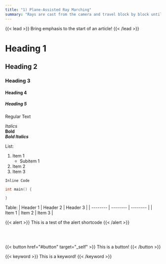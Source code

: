```yaml
---
title: "1) Plane-Assisted Ray Marching"
summary: "Rays are cast from the camera and travel block by block until they hit a solid block and the color is returned."
---
```

{{< lead >}} Bring emphasis to the start of an article! {{< /lead >}}
# Heading 1
## Heading 2
### Heading 3
#### Heading 4
##### Heading 5
Regular Text

*Italics*  
**Bold**  
***Bold Italics***

List:
1. Item 1
   * Subitem 1
2. Item 2
3. Item 3

`Inline Code`

```C++
int main() {

}
```

Table:
| Header 1 | Header 2 | Header 3 |
| -------- | -------- | -------- |
| Item 1   | Item 2   | Item 3   |

{{< alert >}}
This is a test of the alert shortcode
{{< /alert >}}

<br>
<br>

{{< button href="#button" target="_self" >}}
This is a button!
{{< /button >}}
   
{{< keyword >}} This is a keyword! {{< /keyword >}}